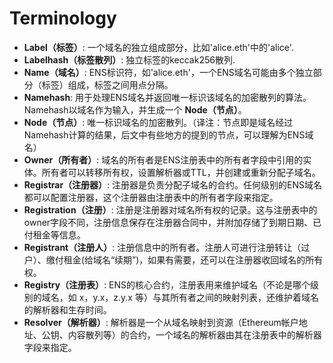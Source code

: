 # Terminology

* **Label（标签）**: 一个域名的独立组成部分，比如'alice.eth'中的'alice'.
* **Labelhash（标签散列）**: 独立标签的keccak256散列.
* **Name（域名）**: ENS标识符，如'alice.eth'，一个ENS域名可能由多个独立部分（标签）组成，标签之间用点分隔。
* **Namehash**: 用于处理ENS域名并返回唯一标识该域名的加密散列的算法。Namehash以域名作为输入，并生成一个 **Node（节点）**。
* **Node（节点）**: 唯一标识域名的加密散列。（译注：节点即是域名经过Namehash计算的结果，后文中有些地方的提到的节点，可以理解为ENS域名）
* **Owner（所有者）**: 域名的所有者是ENS注册表中的所有者字段中引用的实体。所有者可以转移所有权，设置解析器或TTL，并创建或重新分配子域名。
* **Registrar（注册器）**: 注册器是负责分配子域名的合约。任何级别的ENS域名都可以配置注册器，这个注册器由注册表中的所有者字段来指定。
* **Registration（注册）**: 注册是注册器对域名所有权的记录。这与注册表中的owner字段不同，注册信息保存在注册器合同中，并附加存储了到期日期、已付租金等信息。
* **Registrant（注册人）**: 注册信息中的所有者。注册人可进行注册转让（过户）、缴付租金(给域名“续期”)，如果有需要，还可以在注册器收回域名的所有权。
* **Registry（注册表）**: ENS的核心合约，注册表用来维护域名（不论是哪个级别的域名，如 x，y.x，z.y.x 等）与其所有者之间的映射列表，还维护着域名的解析器和生存时间。
* **Resolver（解析器）**: 解析器是一个从域名映射到资源（Ethereum帐户地址、公钥、内容散列等）的合约，一个域名的解析器由其在注册表中的解析器字段来指定。
